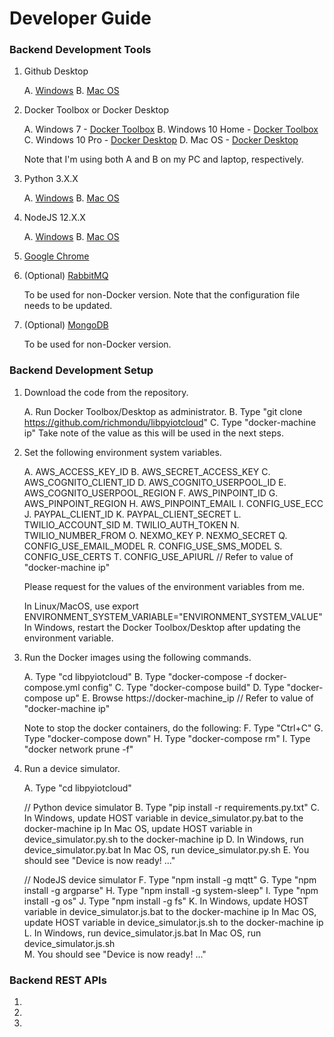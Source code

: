 # Developer Guide



### Backend Development Tools

1. Github Desktop

    A. [Windows](https://central.github.com/deployments/desktop/desktop/latest/win32)
    B. [Mac OS](https://central.github.com/deployments/desktop/desktop/latest/darwin)

   
2. Docker Toolbox or Docker Desktop

    A. Windows 7 - [Docker Toolbox](https://docs.docker.com/toolbox/toolbox_install_windows/)
    B. Windows 10 Home - [Docker Toolbox](https://docs.docker.com/toolbox/toolbox_install_windows/)
    C. Windows 10 Pro - [Docker Desktop](https://docs.docker.com/docker-for-windows/) 
    D. Mac OS - [Docker Desktop](https://docs.docker.com/docker-for-mac/)

    Note that I'm using both A and B on my PC and laptop, respectively.


3. Python 3.X.X

    A. [Windows](https://www.python.org/downloads/windows/)
    B. [Mac OS](https://www.python.org/downloads/mac-osx/)   


4. NodeJS 12.X.X

    A. [Windows](https://nodejs.org/dist/v12.13.0/node-v12.13.0-x64.msi)
    B. [Mac OS](https://nodejs.org/dist/v12.13.0/node-v12.13.0.pkg)


5. [Google Chrome](https://www.google.com/chrome/)


6. (Optional) [RabbitMQ](https://www.rabbitmq.com/download.html) 

    To be used for non-Docker version.
	Note that the configuration file needs to be updated.


7. (Optional) [MongoDB](https://www.mongodb.com/download-center/community)

    To be used for non-Docker version.


### Backend Development Setup

1. Download the code from the repository.
 
    A. Run Docker Toolbox/Desktop as administrator.
    B. Type "git clone https://github.com/richmondu/libpyiotcloud"
    C. Type "docker-machine ip"
       Take note of the value as this will be used in the next steps.
	   

2. Set the following environment system variables.

	A. AWS_ACCESS_KEY_ID
	B. AWS_SECRET_ACCESS_KEY
	C. AWS_COGNITO_CLIENT_ID
	D. AWS_COGNITO_USERPOOL_ID
	E. AWS_COGNITO_USERPOOL_REGION
	F. AWS_PINPOINT_ID
	G. AWS_PINPOINT_REGION
	H. AWS_PINPOINT_EMAIL
	I. CONFIG_USE_ECC
	J. PAYPAL_CLIENT_ID
	K. PAYPAL_CLIENT_SECRET
	L. TWILIO_ACCOUNT_SID
	M. TWILIO_AUTH_TOKEN
	N. TWILIO_NUMBER_FROM
	O. NEXMO_KEY
	P. NEXMO_SECRET
	Q. CONFIG_USE_EMAIL_MODEL
	R. CONFIG_USE_SMS_MODEL
	S. CONFIG_USE_CERTS
	T. CONFIG_USE_APIURL // Refer to value of "docker-machine ip"

    Please request for the values of the environment variables from me.
	
    In Linux/MacOS, use export ENVIRONMENT_SYSTEM_VARIABLE="ENVIRONMENT_SYSTEM_VALUE"
    In Windows, restart the Docker Toolbox/Desktop after updating the environment variable.
	
	
3. Run the Docker images using the following commands.
    
	A. Type "cd libpyiotcloud"
	B. Type "docker-compose -f docker-compose.yml config"
    C. Type "docker-compose build"
	D. Type "docker-compose up"
    E. Browse https://docker-machine_ip // Refer to value of "docker-machine ip"

    Note to stop the docker containers, do the following:
	F. Type "Ctrl+C"
	G. Type "docker-compose down"
	H. Type "docker-compose rm"
	I. Type "docker network prune -f"
	

4. Run a device simulator.

	A. Type "cd libpyiotcloud"

	// Python device simulator
	B. Type "pip install -r requirements.py.txt"
	C. In Windows, update HOST variable in device_simulator.py.bat to the docker-machine ip
       In Mac OS,  update HOST variable in device_simulator.py.sh to the docker-machine ip
	D. In Windows, run device_simulator.py.bat
       In Mac OS,  run device_simulator.py.sh
	E. You should see "Device is now ready! ..."
	
	// NodeJS device simulator
	F. Type "npm install -g mqtt" 
	G. Type "npm install -g argparse" 
	H. Type "npm install -g system-sleep" 
	I. Type "npm install -g os" 
	J. Type "npm install -g fs"
	K. In Windows, update HOST variable in device_simulator.js.bat to the docker-machine ip
       In Mac OS,  update HOST variable in device_simulator.js.sh to the docker-machine ip
	L. In Windows, run device_simulator.js.bat
       In Mac OS,  run device_simulator.js.sh	
	M. You should see "Device is now ready! ..."
	

### Backend REST APIs

1.
2.
3.

